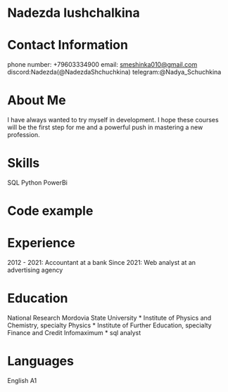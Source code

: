 # Nadezda Iushchalkina

# Contact Information
phone number: +79603334900
email: smeshinka010@gmail.com
discord:Nadezda(@NadezdaShchuchkina)
telegram:@Nadya_Schuchkina

# About Me
I have always wanted to try myself in development. I hope these courses will be the first step for me and a powerful push in mastering a new profession.

# Skills
SQL
Python
PowerBi

# Code example

# Experience
2012 - 2021: Accountant at a bank
Since 2021: Web analyst at an advertising agency

# Education
National Research Mordovia State University
    * Institute of Physics and Chemistry, specialty Physics
    * Institute of Further Education, specialty Finance and Credit
Infomaximum
    * sql analyst

# Languages
English A1
